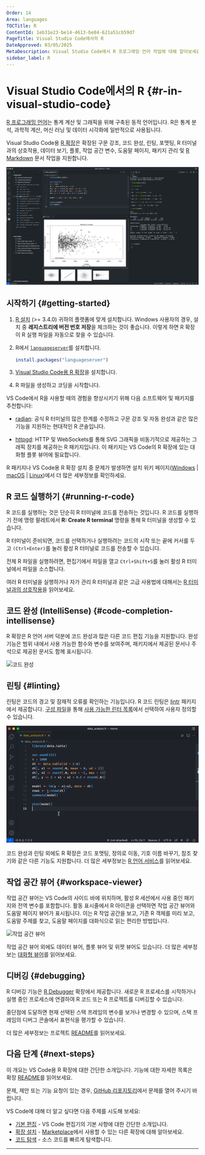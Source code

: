 ```yaml
---
Order: 14
Area: languages
TOCTitle: R
ContentId: 1eb31e23-be14-4613-be84-621a51cb59d7
PageTitle: Visual Studio Code에서의 R
DateApproved: 03/05/2025
MetaDescription: Visual Studio Code에서 R 프로그래밍 언어 작업에 대해 알아보세요.
sidebar_label: R
---
```


# Visual Studio Code에서의 R {#r-in-visual-studio-code}

[R 프로그래밍 언어](https://www.r-project.org/)는 통계 계산 및 그래픽을 위해 구축된 동적 언어입니다. R은 통계 분석, 과학적 계산, 머신 러닝 및 데이터 시각화에 일반적으로 사용됩니다.

Visual Studio Code용 [R 확장](https://marketplace.visualstudio.com/items?itemName=REditorSupport.r)은 확장된 구문 강조, 코드 완성, 린팅, 포맷팅, R 터미널과의 상호작용, 데이터 보기, 플롯, 작업 공간 변수, 도움말 페이지, 패키지 관리 및 [R Markdown](https://github.com/REditorSupport/vscode-R/wiki/R-Markdown) 문서 작업을 지원합니다.

[![개요](images/r/overview.png)](/assets/docs/languages/r/overview.png)

## 시작하기 {#getting-started}

1. [R 설치](https://cloud.r-project.org/) (>= 3.4.0) 귀하의 플랫폼에 맞게 설치합니다. Windows 사용자의 경우, 설치 중 **레지스트리에 버전 번호 저장**을 체크하는 것이 좋습니다. 이렇게 하면 R 확장이 R 실행 파일을 자동으로 찾을 수 있습니다.

2. R에서 [`languageserver`](https://github.com/REditorSupport/languageserver)를 설치합니다.

    ```r
    install.packages("languageserver")
    ```

3. [Visual Studio Code용 R 확장](https://marketplace.visualstudio.com/items?itemName=REditorSupport.r)을 설치합니다.

4. R 파일을 생성하고 코딩을 시작합니다.

VS Code에서 R을 사용할 때의 경험을 향상시키기 위해 다음 소프트웨어 및 패키지를 추천합니다:

* [radian](https://github.com/randy3k/radian): 공식 R 터미널의 많은 한계를 수정하고 구문 강조 및 자동 완성과 같은 많은 기능을 지원하는 현대적인 R 콘솔입니다.

* [httpgd](https://github.com/nx10/httpgd): HTTP 및 WebSockets를 통해 SVG 그래픽을 비동기적으로 제공하는 그래픽 장치를 제공하는 R 패키지입니다. 이 패키지는 VS Code의 R 확장에 있는 대화형 플롯 뷰어에 필요합니다.

R 패키지나 VS Code용 R 확장 설치 중 문제가 발생하면 설치 위키 페이지([Windows](https://github.com/REditorSupport/vscode-R/wiki/Installation:-Windows) | [macOS](https://github.com/REditorSupport/vscode-R/wiki/Installation:-macOS) | [Linux](https://github.com/REditorSupport/vscode-R/wiki/Installation:-Linux))에서 더 많은 세부정보를 확인하세요.

## R 코드 실행하기 {#running-r-code}

R 코드를 실행하는 것은 단순히 R 터미널에 코드를 전송하는 것입니다. R 코드를 실행하기 전에 명령 팔레트에서 **R: Create R terminal** 명령을 통해 R 터미널을 생성할 수 있습니다.

R 터미널이 준비되면, 코드를 선택하거나 실행하려는 코드의 시작 또는 끝에 커서를 두고 `(Ctrl+Enter)`를 눌러 활성 R 터미널로 코드를 전송할 수 있습니다.

전체 R 파일을 실행하려면, 편집기에서 파일을 열고 `Ctrl+Shift+S`를 눌러 활성 R 터미널에서 파일을 소스합니다.

여러 R 터미널을 실행하거나 자가 관리 R 터미널과 같은 고급 사용법에 대해서는 [R 터미널과의 상호작용](https://github.com/REditorSupport/vscode-R/wiki/Interacting-with-R-terminals)을 읽어보세요.

## 코드 완성 (IntelliSense) {#code-completion-intellisense}

R 확장은 R 언어 서버 덕분에 코드 완성과 많은 다른 코드 편집 기능을 지원합니다. 완성 기능은 범위 내에서 사용 가능한 함수와 변수를 보여주며, 패키지에서 제공된 문서나 주석으로 제공된 문서도 함께 표시됩니다.

![코드 완성](images/r/completion.gif)

## 린팅 {#linting}

린팅은 코드의 경고 및 잠재적 오류를 확인하는 기능입니다. R 코드 린팅은 [lintr](https://github.com/r-lib/lintr) 패키지에서 제공합니다. [구성 파일](https://lintr.r-lib.org/articles/lintr.html#configuring-linters)을 통해 [사용 가능한 린터 목록](https://lintr.r-lib.org/reference/index.html#individual-linters)에서 선택하여 사용자 정의할 수 있습니다.

![린팅](images/r/linting.gif)

코드 완성과 린팅 외에도 R 확장은 코드 포맷팅, 정의로 이동, 기호 이름 바꾸기, 참조 찾기와 같은 다른 기능도 지원합니다. 더 많은 세부정보는 [R 언어 서비스](https://github.com/REditorSupport/vscode-R/wiki/R-Language-Service)를 읽어보세요.

## 작업 공간 뷰어 {#workspace-viewer}

작업 공간 뷰어는 VS Code의 사이드 바에 위치하며, 활성 R 세션에서 사용 중인 패키지와 전역 변수를 포함합니다. 활동 표시줄에서 R 아이콘을 선택하면 작업 공간 뷰어와 도움말 페이지 뷰어가 표시됩니다. 이는 R 작업 공간을 보고, 기존 R 객체를 미리 보고, 도움말 주제를 찾고, 도움말 페이지를 대화식으로 읽는 편리한 방법입니다.

![작업 공간 뷰어](images/r/workspace-viewer.gif)

작업 공간 뷰어 외에도 데이터 뷰어, 플롯 뷰어 및 위젯 뷰어도 있습니다. 더 많은 세부정보는 [대화형 뷰어](https://github.com/REditorSupport/vscode-R/wiki/Interactive-viewers)를 읽어보세요.

## 디버깅 {#debugging}

R 디버깅 기능은 [R Debugger](https://marketplace.visualstudio.com/items?itemName=RDebugger.r-debugger) 확장에서 제공합니다. 새로운 R 프로세스를 시작하거나 실행 중인 프로세스에 연결하여 R 코드 또는 R 프로젝트를 디버깅할 수 있습니다.

중단점에 도달하면 현재 선택된 스택 프레임의 변수를 보거나 변경할 수 있으며, 스택 프레임의 디버그 콘솔에서 표현식을 평가할 수 있습니다.

더 많은 세부정보는 프로젝트 [README](https://github.com/ManuelHentschel/VSCode-R-Debugger)를 읽어보세요.

## 다음 단계 {#next-steps}

이 개요는 VS Code용 R 확장에 대한 간단한 소개입니다. 기능에 대한 자세한 목록은 확장 [README](https://github.com/REditorSupport/vscode-R#features)를 읽어보세요.

문제, 제안 또는 기능 요청이 있는 경우, [GitHub 리포지토리](https://github.com/REditorSupport/vscode-R/issues)에서 문제를 열어 주시기 바랍니다.

VS Code에 대해 더 알고 싶다면 다음 주제를 시도해 보세요:

* [기본 편집](/docs/editor/codebasics.md) - VS Code 편집기의 기본 사항에 대한 간단한 소개입니다.
* [확장 설치](/docs/editor/extension-marketplace.md) - [Marketplace](https://marketplace.visualstudio.com/vscode)에서 사용할 수 있는 다른 확장에 대해 알아보세요.
* [코드 탐색](/docs/editor/editingevolved.md) - 소스 코드를 빠르게 탐색합니다.
---